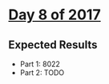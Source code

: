 # [Day 8 of 2017](https://adventofcode.com/2017/day/8)

## Expected Results

- Part 1: 8022
- Part 2: TODO
